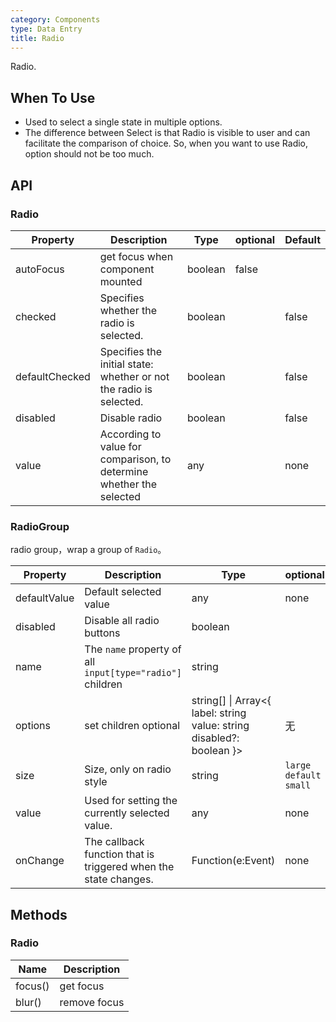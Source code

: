 ```yaml
---
category: Components
type: Data Entry
title: Radio
---
```


Radio.

## When To Use

- Used to select a single state in multiple options.
- The difference between Select is that Radio is visible to user and can facilitate the comparison of choice. So, when you want to use Radio, option should not be too much.

## API

### Radio

| Property | Description | Type | optional | Default |
| -------- | ----------- | ---- | -------- | ------- |
| autoFocus | get focus when component mounted | boolean | false |
| checked | Specifies whether the radio is selected. | boolean |  | false |
| defaultChecked | Specifies the initial state: whether or not the radio is selected. | boolean |  | false |
| disabled | Disable radio | boolean |  | false |
| value | According to value for comparison, to determine whether the selected | any |  | none |

### RadioGroup

radio group，wrap a group of `Radio`。

| Property | Description | Type | optional | Default |
| -------- | ----------- | ---- | -------- | ------- |
| defaultValue | Default selected value | any | none | none |
| disabled | Disable all radio buttons | boolean |  | false |
| name | The `name` property of all `input[type="radio"]` children | string |  | none |
| options | set children optional | string\[] \| Array&lt;{ label: string value: string disabled?: boolean }> | 无 | 无 |
| size | Size, only on radio style | string | `large` `default` `small` | `default` |
| value | Used for setting the currently selected value. | any | none | none |
| onChange | The callback function that is triggered when the state changes. | Function(e:Event) | none | none |

## Methods

### Radio

| Name | Description |
| ---- | ----------- |
| focus() | get focus |
| blur() | remove focus |
